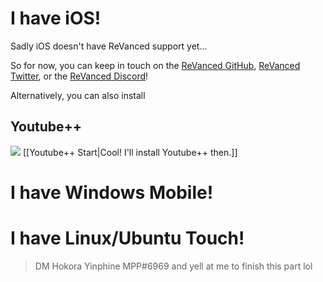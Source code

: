 # I have iOS!
Sadly iOS doesn't have ReVanced support yet...

So for now, you can keep in touch on the [ReVanced GitHub](https://github.com/revanced), [ReVanced Twitter](https://twitter.com/revancedapp), or the [ReVanced Discord](http://revanced.app/discord)!

Alternatively, you can also install
## Youtube++

![](https://cdn.discordapp.com/attachments/803186540359450664/1100707666361323520/ezgif.com-resize_1.gif) [[Youtube++ Start|Cool! I'll install Youtube++ then.]]

# I have Windows Mobile!


# I have Linux/Ubuntu Touch!



> DM Hokora Yinphine MPP#6969 and yell at me to finish this part lol
